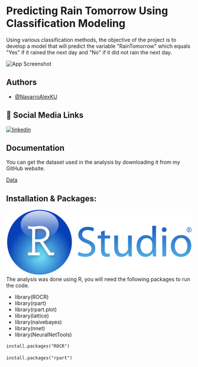 
# Predicting Rain Tomorrow Using Classification Modeling

Using various classification methods, the objective of the project is to develop a model that will predict the variable "RainTomorrow" which equals "Yes" if it rained the next day and "No" if it did not rain the next day.


![App Screenshot](https://www.news8000.com/content/uploads/2020/05/WKBT-Master-2.png?raw=True)

## Authors

- [@NavarroAlexKU](https://github.com/NavarroAlexKU/Predicting-Housing-Price.git)

## 🔗 Social Media Links
[![linkedin](https://img.shields.io/badge/linkedin-0A66C2?style=for-the-badge&logo=linkedin&logoColor=white)](https://www.linkedin.com/in/alexnavarro2/)

## Documentation
You can get the dataset used in the analysis by downloading it from my GitHub website.

[Data](https://github.com/NavarroAlexKU/Predicting-Rain-tomrrow)

## Installation & Packages:
![App Screenshot](https://github.com/NavarroAlexKU/Predicting-Rain-tomrrow/blob/main/R%20Logo.png?raw=True)
The analysis was done using R, you will need the following packages to run the code.
* library(ROCR)
* library(rpart)
* library(rpart.plot)
* library(lattice)
* library(naivebayes)
* library(nnet)
* library(NeuralNetTools)
```
install.packages("ROCR")

install.packages("rpart")
```